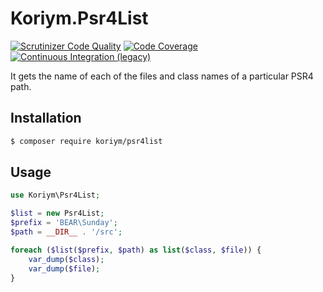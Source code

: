 # Koriym.Psr4List
[![Scrutinizer Code Quality](https://scrutinizer-ci.com/g/koriym/Koriym.Psr4List/badges/quality-score.png?b=master)](https://scrutinizer-ci.com/g/koriym/Koriym.Psr4List/?branch=master)
[![Code Coverage](https://scrutinizer-ci.com/g/koriym/Koriym.Psr4List/badges/coverage.png?b=master)](https://scrutinizer-ci.com/g/koriym/Koriym.Psr4List/?branch=master)
[![Continuous Integration (legacy)](https://github.com/koriym/Koriym.Psr4List/actions/workflows/continuous-integration.yml/badge.svg)](https://github.com/koriym/Koriym.Psr4List/actions/workflows/continuous-integration.yml)

It gets the name of each of the files and class names of a particular PSR4 path.

## Installation

```bash
$ composer require koriym/psr4list
```

## Usage

```php
use Koriym\Psr4List;

$list = new Psr4List;
$prefix = 'BEAR\Sunday';
$path = __DIR__ . '/src';

foreach ($list($prefix, $path) as list($class, $file)) {
    var_dump($class);
    var_dump($file);
}
```

